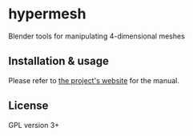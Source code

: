 # hypermesh
Blender tools for manipulating 4-dimensional meshes

## Installation & usage

Please refer to [the project's website](http://www.daanmichiels.com/hypermesh)
for the manual.

## License

GPL version 3+
